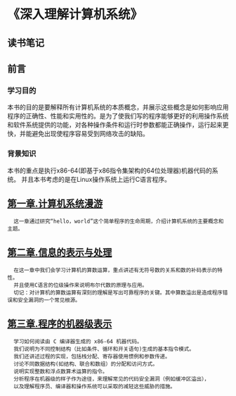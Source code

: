 《深入理解计算机系统》
=======================================================================================================
   读书笔记
-----------------------------------------
## 前言
### 学习目的
  本书的目的是要解释所有计算机系统的本质概念，并展示这些概念是如何影响应用程序的正确性、性能和实用性的。是为了使我们写的程序能够更好的利用操作系统和软件系统提供的功能，对各种操作条件和运行时参数都能正确操作，运行起来更快，并能避免出现使程序容易受到网络攻击的缺陷。
### 背景知识
  本书的重点是执行x86-64(即基于x86指令集架构的64位处理器)机器代码的系统。
  并且本书考虑的是在Linux操作系统上运行C语言程序。
  
## [第一章.计算机系统漫游](https://github.com/sunhaofeng2001/-/blob/master/%E7%AC%AC%E4%B8%80%E7%AB%A0.md)   
      这一章通过研究“hello，world”这个简单程序的生命周期，介绍计算机系统的主要概念和主题。




## [第二章.信息的表示与处理](https://github.com/sunhaofeng2001/-/blob/master/%E7%AC%AC%E4%BA%8C%E7%AB%A0.md)
      在这一章中我们会学习计算机的算数运算，重点讲述有无符号数的关系和数的补码表示的特性。
      并且使用C语言的位级操作来说明布尔代数的原理与应用。
      切记：对计算机的算数运算有深刻的理解是写出可靠程序的关键。其中算数溢出是造成程序错误和安全漏洞的一个常见根源。

  
## [第三章.程序的机器级表示](https://github.com/sunhaofeng2001/-/blob/master/%E7%AC%AC%E4%B8%89%E7%AB%A0.md)
      学习如何阅读由 C 编译器生成的 x86-64 机器代码。  
      我们说明为不同控制结构（比如条件、循环和开关语句)生成的基本指令模式。  
      我们还讲述过程的实现，包括栈分配、寄存器使用惯例和参数传递。  
      讨论不同数据结构(如结构、联合和数组）的分配和访问方式。  
      说明实现整数和浮点数算术运算的指令。
      分析程序在机器级的样子作为途径，来理解常见的代码安全漏洞（例如缓冲区溢出），  
      以及理解程序员、编译器和操作系统可以采取的减轻这些威胁的措施。
